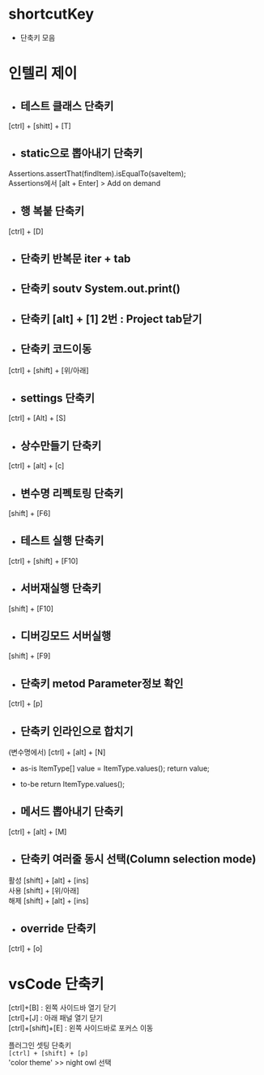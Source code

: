# shortcutKey
- 단축키 모음


# 인텔리 제이

- ## 테스트 클래스 단축키
[ctrl] + [shitt] + [T]

- ## static으로 뽑아내기 단축키
Assertions.assertThat(findItem).isEqualTo(saveItem);  
Assertions에서 [alt + Enter] > Add on demand


- ## 행 복붙 단축키
[ctrl] + [D]

- ## 단축키 반복문 iter + tab
- ## 단축키 soutv System.out.print()
- ## 단축키 [alt] + [1] 2번 : Project tab닫기

- ## 단축키 코드이동 
[ctrl] + [shift] + [위/아래]

- ## settings 단축키
[ctrl] + [Alt] + [S]

- ## 상수만들기 단축키
[ctrl] + [alt] + [c]

- ## 변수명 리펙토링 단축키 
[shift] + [F6]

- ## 테스트 실행 단축키
[ctrl] + [shift] + [F10]

- ## 서버재실행 단축키
[shift] + [F10]

- ## 디버깅모드 서버실행
[shift] + [F9]

- ## 단축키 metod Parameter정보 확인
[ctrl] + [p]

- ## 단축키 인라인으로 합치기
(변수명에서) [ctrl] + [alt] + [N]
- as-is
ItemType[] value = ItemType.values();
return value;
- to-be
return ItemType.values();

- ## 메서드 뽑아내기 단축키
[ctrl] + [alt] + [M]

- ## 단축키 여러줄 동시 선택(Column selection mode)
활성 [shift] + [alt] + [ins]  
사용 [shift] + [위/아래]  
해제 [shift] + [alt] + [ins]

- ## override 단축키
[ctrl] + [o]

# vsCode 단축키
[ctrl]+[B] : 왼쪽 사이드바 열기 닫기  
[ctrl]+[J] : 아래 패널 열기 닫기  
[ctrl]+[shift]+[E] : 왼쪽 사이드바로 포커스 이동

플러그인 셋팅 단축키  
`[ctrl] + [shift] + [p]`  
'color theme' >> night owl 선택  
